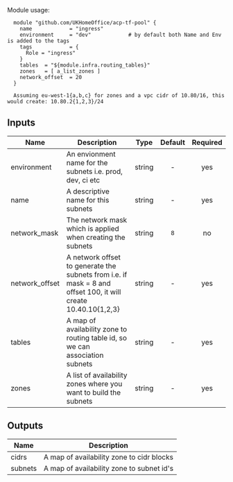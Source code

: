 Module usage:

      module "github.com/UKHomeOffice/acp-tf-pool" {
        name            = "ingress"
        environment     = "dev"            # by default both Name and Env is added to the tags
        tags            = {
          Role = "ingress"
        }
        tables  = "${module.infra.routing_tables}"
        zones   = [ a_list_zones ]
        network_offset  = 20
      }

      Assuming eu-west-1{a,b,c} for zones and a vpc cidr of 10.80/16, this would create: 10.80.2{1,2,3}/24



## Inputs

| Name | Description | Type | Default | Required |
|------|-------------|:----:|:-----:|:-----:|
| environment | An envionment name for the subnets i.e. prod, dev, ci etc | string | - | yes |
| name | A descriptive name for this subnets | string | - | yes |
| network_mask | The network mask which is applied when creating the subnets | string | `8` | no |
| network_offset | A network offset to generate the subnets from i.e. if mask = 8 and offset 100, it will create 10.40.10{1,2,3} | string | - | yes |
| tables | A map of availability zone to routing table id, so we can association subnets | string | - | yes |
| zones | A list of availability zones where you want to build the subnets | string | - | yes |

## Outputs

| Name | Description |
|------|-------------|
| cidrs | A map of availability zone to cidr blocks |
| subnets | A map of availability zone to subnet id's |

